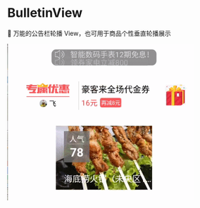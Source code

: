 # BulletinView
:camel: 万能的公告栏轮播 View，也可用于商品个性垂直轮播展示

![BulletinView.gif](https://github.com/Bakumon/BulletinView/raw/master/art/BulletinView.gif)